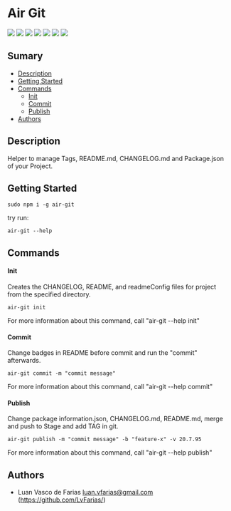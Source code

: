 # Air Git

[![](https://img.shields.io/badge/Version-0.1.5-007fb1)](https://github.com/LvFarias/air-git/releases/tag/0.1.5) [![](https://img.shields.io/badge/Framework-Node%20JS-yellow)]() [![](https://img.shields.io/badge/Dependencies-1-important)]() [![](https://img.shields.io/badge/Platforms-Linux%20|%20MacOS-informational)]() [![](https://img.shields.io/badge/Size-892K-critical)]() [![](https://img.shields.io/badge/Last%20Commit-12%20/%207%20/%202019-success)]() [![](https://img.shields.io/badge/Group-LvFarias-007fb1)](https://github.com/LvFarias)

## Sumary

- [Description](#description)
- [Getting Started](#getting-started)
- [Commands](#commands)
    - [Init](#init)
    - [Commit](#commit)
    - [Publish](#publish)
- [Authors](#authors)

## Description

Helper to manage Tags, README.md, CHANGELOG.md and Package.json of your Project.

## Getting Started

```
sudo npm i -g air-git
```
try run:
```
air-git --help
```

## Commands
#### Init

Creates the CHANGELOG, README, and readmeConfig files for project from the specified directory.
```
air-git init
```
For more information about this command, call "air-git --help init"

#### Commit

Change badges in README before commit and run the "commit" afterwards.
```
air-git commit -m "commit message"
```
For more information about this command, call "air-git --help commit"

#### Publish

Change package information.json, CHANGELOG.md, README.md, merge and push to Stage and add TAG in git.
```
air-git publish -m "commit message" -b "feature-x" -v 20.7.95
```
For more information about this command, call "air-git --help publish"

## Authors

- Luan Vasco de Farias <luan.vfarias@gmail.com> (https://github.com/LvFarias/)
